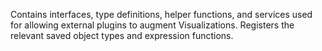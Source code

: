 Contains interfaces, type definitions, helper functions, and services used for allowing external plugins to augment Visualizations. Registers the relevant saved object types and expression functions.

